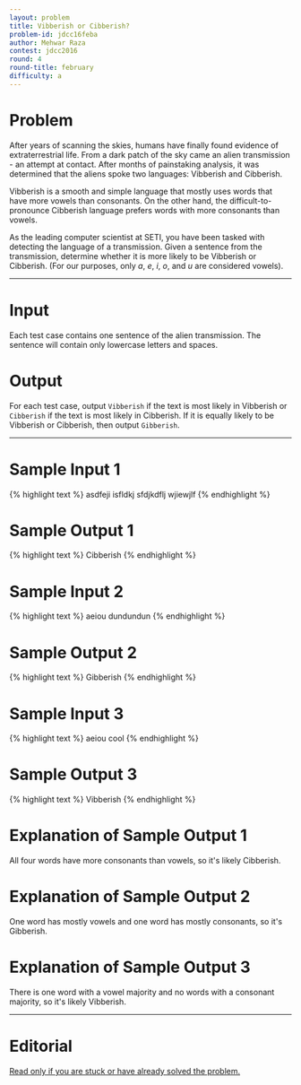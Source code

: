 ```yaml
---
layout: problem
title: Vibberish or Cibberish?
problem-id: jdcc16feba
author: Mehwar Raza
contest: jdcc2016
round: 4
round-title: february
difficulty: a
---
```


# Problem
After years of scanning the skies, humans have finally found evidence of extraterrestrial life. From a dark patch of the sky came an alien transmission - an attempt at contact. After months of painstaking analysis, it was determined that the aliens spoke two languages: Vibberish and Cibberish.

Vibberish is a smooth and simple language that mostly uses words that have more vowels than consonants. On the other hand, the difficult-to-pronounce Cibberish language prefers words with more consonants than vowels.

As the leading computer scientist at SETI, you have been tasked with detecting the language of a transmission. Given a sentence from the transmission, determine whether it is more likely to be Vibberish or Cibberish. (For our purposes, only _a_, _e_, _i_, _o_, and _u_ are considered vowels).

---

# Input
Each test case contains one sentence of the alien transmission. The sentence will contain only lowercase letters and spaces.

# Output
For each test case, output `Vibberish` if the text is most likely in Vibberish or `Cibberish` if the text is most likely in Cibberish. If it is equally likely to be Vibberish or Cibberish, then output `Gibberish`.

---

# Sample Input 1
{% highlight text %}
asdfeji isfldkj sfdjkdflj wjiewjlf
{% endhighlight %}

# Sample Output 1
{% highlight text %}
Cibberish
{% endhighlight %}

# Sample Input 2
{% highlight text %}
aeiou dundundun
{% endhighlight %}

# Sample Output 2
{% highlight text %}
Gibberish
{% endhighlight %}

# Sample Input 3
{% highlight text %}
aeiou cool
{% endhighlight %}

# Sample Output 3
{% highlight text %}
Vibberish
{% endhighlight %}

# Explanation of Sample Output 1
All four words have more consonants than vowels, so it's likely Cibberish.

# Explanation of Sample Output 2
One word has mostly vowels and one word has mostly consonants, so it's Gibberish.

# Explanation of Sample Output 3
There is one word with a vowel majority and no words with a consonant majority, so it's likely Vibberish.

---

# Editorial
[Read only if you are stuck or have already solved the problem.](/cpt-editorials/jdcc/2016/february/a)
